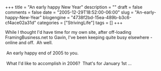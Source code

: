 +++
title = "An early happy New Year"
description = ""
draft = false
comments = false
date = "2005-12-29T18:52:00-06:00"
slug = "An-early-happy-New-Year"
blogengine = "4738f2bd-15ea-489b-b3c6-cf4ace02a31d"
categories = ["StrivingLife"]
tags = []
+++

While I thought I&#39;d have time for my own site, after off-loading FramingBusiness.net to Gavin, I&#39;ve been keeping quite busy elsewhere - online and off.&nbsp; Ah well.<!--more--><!--adsense--><br />
<br />
&nbsp;An early happy end of 2005 to you.<br />
<br />
&nbsp;What I&#39;d like to accomplish in 2006?&nbsp; That&#39;s for January 1st ...

